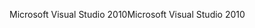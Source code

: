 <span data-ttu-id="3a701-101">Microsoft Visual Studio 2010</span><span class="sxs-lookup"><span data-stu-id="3a701-101">Microsoft Visual Studio 2010</span></span>